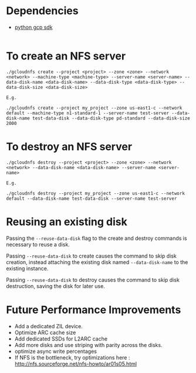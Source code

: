 Dependencies
============

* [python gcp sdk](https://cloud.google.com/compute/docs/tutorials/python-guide#cloud-sdk)
```pip install --upgrade google-api-python-client 
``` 
 
To create an NFS server
=======================

    ./gcloudnfs create --project <project> --zone <zone> --network <network> --machine-type <machine-type> --server-name <server-name> --data-disk-name <data-disk-name> --data-disk-type <data-disk-type> --data-disk-size <data-disk-size>

    E.g.

    ./gcloudnfs create --project my_project --zone us-east1-c --network default --machine-type n1-standard-1 --server-name test-server --data-disk-name test-data-disk --data-disk-type pd-standard --data-disk-size 2000

To destroy an NFS server
========================

    ./gcloudnfs destroy --project <project> --zone <zone> --network <network> --data-disk-name <data-disk-name> --server-name <server-name>

    E.g.

    ./gcloudnfs destroy --project my_project --zone us-east1-c --network default --data-disk-name test-data-disk --server-name test-server

Reusing an existing disk
========================

Passing the `--reuse-data-disk` flag to the create and destroy commands is necessary to reuse a disk. 

Passing `--reuse-data-disk` to create causes the command to skip disk creation, instead attaching the existing disk named `--data-disk-name` to the existing instance.

Passing `--reuse-data-disk` to destroy causes the command to skip disk destruction, saving the disk for later use.

Future Performance Improvements
===============================

* Add a dedicated ZIL device.
* Optimize ARC cache size
* Add dedicated SSDs for L2ARC cache
* Add more disks and use striping with parity across the disks. 
* optimize async write percentages 
* If NFS is the bottleneck, try optimizations here : http://nfs.sourceforge.net/nfs-howto/ar01s05.html
